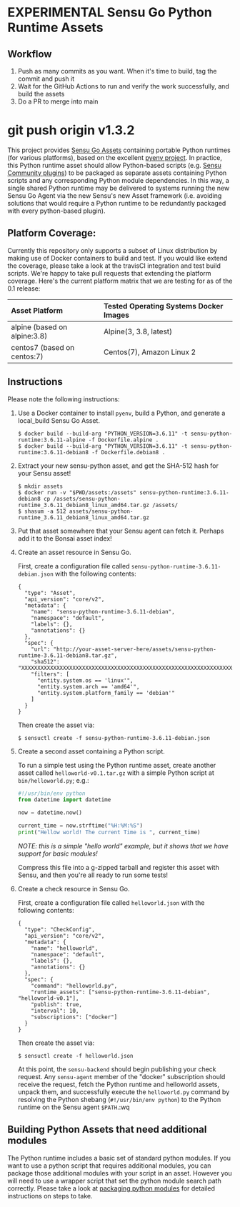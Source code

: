 # EXPERIMENTAL Sensu Go Python Runtime Assets

## Workflow

  1. Push as many commits as you want. When it's time to build, tag the commit and push it
  2. Wait for the GitHub Actions to run and verify the work successfully, and build the assets
  3. Do a PR to merge into main


# git push origin v1.3.2

This project provides [Sensu Go Assets][sensu-assets] containing portable Python
runtimes (for various platforms), based on the excellent [pyenv project][pyenv]. In practice, this Python runtime asset should allow
Python-based scripts (e.g. [Sensu Community plugins][sensu-plugins]) to be
packaged as separate assets containing Python scripts and any corresponding Python module
dependencies. In this way, a single shared Python runtime may be delivered to
systems running the new Sensu Go Agent via the new Sensu's new Asset framework
(i.e. avoiding solutions that would require a Python runtime to be redundantly
packaged with every python-based plugin).


[sensu-assets]: https://docs.sensu.io/sensu-go/latest/reference/assets/
[pyenv]: https://github.com/pyenv/pyenv
[sensu-plugins]: https://github.com/sensu-plugins/

## Platform Coverage:
 Currently this repository only supports a subset of Linux distribution by making use of Docker containers to build and test.
 If you would like extend the coverage, please take a look at the travisCI integration and test build scripts. We're happy to take pull requests that extending the platform coverage. Here's the current platform matrix that we are testing for as of the 0.1 release:

| Asset Platform | Tested Operating Systems Docker Images |
|:---------------|:-------------------------|
|  alpine  (based on alpine:3.8)   | Alpine(3, 3.8, latest)                                      |
|  centos7  (based on centos:7)     | Centos(7), Amazon Linux 2     |

## Instructions

Please note the following instructions:

1. Use a Docker container to install `pyenv`, build a Python, and generate
   a local_build Sensu Go Asset.

   ```
   $ docker build --build-arg "PYTHON_VERSION=3.6.11" -t sensu-python-runtime:3.6.11-alpine -f Dockerfile.alpine .
   $ docker build --build-arg "PYTHON_VERSION=3.6.11" -t sensu-python-runtime:3.6.11-debian8 -f Dockerfile.debian8 .
   ```

2. Extract your new sensu-python asset, and get the SHA-512 hash for your
   Sensu asset!

   ```
   $ mkdir assets
   $ docker run -v "$PWD/assets:/assets" sensu-python-runtime:3.6.11-debian8 cp /assets/sensu-python-runtime_3.6.11_debian8_linux_amd64.tar.gz /assets/
   $ shasum -a 512 assets/sensu-python-runtime_3.6.11_debian8_linux_amd64.tar.gz
   ```

3. Put that asset somewhere that your Sensu agent can fetch it. Perhaps add it to the Bonsai asset index!



3. Create an asset resource in Sensu Go.

   First, create a configuration file called `sensu-python-runtime-3.6.11-debian.json` with
   the following contents:

   ```
   {
     "type": "Asset",
     "api_version": "core/v2",
     "metadata": {
       "name": "sensu-python-runtime-3.6.11-debian",
       "namespace": "default",
       "labels": {},
       "annotations": {}
     },
     "spec": {
       "url": "http://your-asset-server-here/assets/sensu-python-runtime-3.6.11-debian8.tar.gz",
       "sha512": "XXXXXXXXXXXXXXXXXXXXXXXXXXXXXXXXXXXXXXXXXXXXXXXXXXXXXXXXXXXXXXXXXXXXXXXXXXXXXXXXXXXXXXXXXXXXXXXXXXXX",
       "filters": [
         "entity.system.os == 'linux'",
         "entity.system.arch == 'amd64'",
         "entity.system.platform_family == 'debian'"
       ]
     }
   }
   ```

   Then create the asset via:

   ```
   $ sensuctl create -f sensu-python-runtime-3.6.11-debian.json
   ```

4. Create a second asset containing a Python script.

   To run a simple test using the Python runtime asset, create another asset
   called `helloworld-v0.1.tar.gz` with a simple Python script at
   `bin/helloworld.py`; e.g.:

   ```python
   #!/usr/bin/env python
   from datetime import datetime

   now = datetime.now()

   current_time = now.strftime("%H:%M:%S")
   print("Hellow world! The current Time is ", current_time)

   ```

   _NOTE: this is a simple "hello world" example, but it shows that we have
   support for basic modules!_

   Compress this file into a g-zipped tarball and register this asset with
   Sensu, and then you're all ready to run some tests!

5. Create a check resource in Sensu Go.

   First, create a configuration file called `helloworld.json` with
   the following contents:

   ```
   {
     "type": "CheckConfig",
     "api_version": "core/v2",
     "metadata": {
       "name": "helloworld",
       "namespace": "default",
       "labels": {},
       "annotations": {}
     },
     "spec": {
       "command": "helloworld.py",
       "runtime_assets": ["sensu-python-runtime-3.6.11-debian", "helloworld-v0.1"],
       "publish": true,
       "interval": 10,
       "subscriptions": ["docker"]
     }
   }
   ```

   Then create the asset via:

   ```
   $ sensuctl create -f helloworld.json
   ```

   At this point, the `sensu-backend` should begin publishing your check
   request. Any `sensu-agent` member of the "docker" subscription should
   receive the request, fetch the Python runtime and helloworld assets,
   unpack them, and successfully execute the `helloworld.py` command by
   resolving the Python shebang (`#!/usr/bin/env python`) to the Python runtime
   on the Sensu agent `$PATH`.:wq

## Building Python Assets that need additional modules
The Python runtime includes a basic set of standard python modules. If you want to use a python script that requires additional modules, you can package those additional modules with your script in an asset. However you will need to use a wrapper script that set the python module search path correctly.  Please take a look at [packaging python modules](docs/building_assets.md) for detailed instructions on steps to take.
